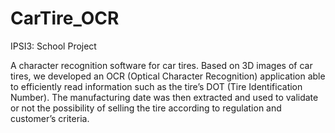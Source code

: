 # CarTire_OCR
IPSI3: School Project

A character recognition software for car tires. Based on 3D images of car tires, we developed an OCR (Optical Character Recognition) application able to efficiently read information such as the tire’s DOT (Tire Identification Number). The manufacturing date was then extracted and used to validate or not the possibility of selling the tire according to regulation and customer’s criteria.
